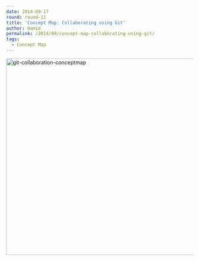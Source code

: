 ```yaml
---
date: 2014-09-17
round: round-11
title: 'Concept Map: Collaborating using Git'
author: Hamid
permalink: /2014/09/concept-map-collaborating-using-git/
tags:
  - Concept Map
---
```

[<img class="alignnone size-large wp-image-8790" alt="git-collaboration-conceptmap" src="http://teaching.software-carpentry.org/wp-content/uploads/2014/09/git-collaboration-conceptmap-1024x768.jpg" width="707" height="530" />][1]

 [1]: http://teaching.software-carpentry.org/wp-content/uploads/2014/09/git-collaboration-conceptmap.jpg
